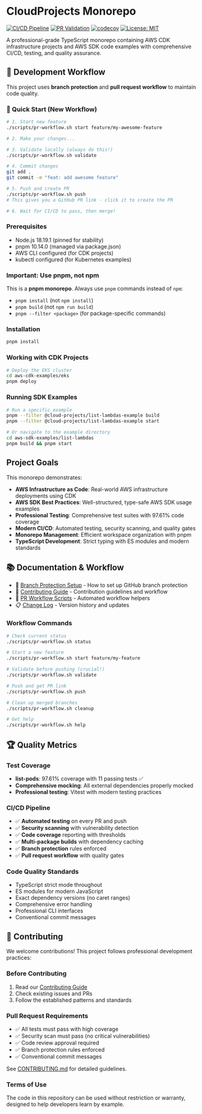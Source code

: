 # CloudProjects Monorepo

[![CI/CD Pipeline](https://github.com/davidxjohnson/CloudProjects/actions/workflows/ci.yml/badge.svg)](https://github.com/davidxjohnson/CloudProjects/actions/workflows/ci.yml)
[![PR Validation](https://github.com/davidxjohnson/CloudProjects/actions/workflows/pr-validation.yml/badge.svg)](https://github.com/davidxjohnson/CloudProjects/actions/workflows/pr-validation.yml)
[![codecov](https://codecov.io/gh/davidxjohnson/CloudProjects/branch/main/graph/badge.svg)](https://codecov.io/gh/davidxjohnson/CloudProjects)
[![License: MIT](https://img.shields.io/badge/License-MIT-yellow.svg)](https://opensource.org/licenses/MIT)

A professional-grade TypeScript monorepo containing AWS CDK infrastructure projects and AWS SDK code examples with comprehensive CI/CD, testing, and quality assurance.

## 🚀 Development Workflow

This project uses **branch protection** and **pull request workflow** to maintain code quality.

### 🔄 Quick Start (New Workflow)

```bash
# 1. Start new feature
./scripts/pr-workflow.sh start feature/my-awesome-feature

# 2. Make your changes...

# 3. Validate locally (always do this!)
./scripts/pr-workflow.sh validate

# 4. Commit changes
git add .
git commit -m "feat: add awesome feature"

# 5. Push and create PR
./scripts/pr-workflow.sh push
# This gives you a GitHub PR link - click it to create the PR

# 6. Wait for CI/CD to pass, then merge!
```

### Prerequisites
- Node.js 18.19.1 (pinned for stability)
- pnpm 10.14.0 (managed via package.json)
- AWS CLI configured (for CDK projects)
- kubectl configured (for Kubernetes examples)

### Important: Use pnpm, not npm
This is a **pnpm monorepo**. Always use `pnpm` commands instead of `npm`:
- `pnpm install` (not `npm install`)
- `pnpm build` (not `npm run build`)
- `pnpm --filter <package>` (for package-specific commands)

### Installation
```bash
pnpm install
```

### Working with CDK Projects
```bash
# Deploy the EKS cluster
cd aws-cdk-examples/eks
pnpm deploy
```

### Running SDK Examples
```bash
# Run a specific example
pnpm --filter @cloud-projects/list-lambdas-example build
pnpm --filter @cloud-projects/list-lambdas-example start

# Or navigate to the example directory
cd aws-sdk-examples/list-lambdas
pnpm build && pnpm start
```

## Project Goals

This monorepo demonstrates:
- **AWS Infrastructure as Code**: Real-world AWS infrastructure deployments using CDK
- **AWS SDK Best Practices**: Well-structured, type-safe AWS SDK usage examples
- **Professional Testing**: Comprehensive test suites with 97.61% code coverage
- **Modern CI/CD**: Automated testing, security scanning, and quality gates
- **Monorepo Management**: Efficient workspace organization with pnpm
- **TypeScript Development**: Strict typing with ES modules and modern standards

## 📚 Documentation & Workflow

- 📖 [Branch Protection Setup](docs/BRANCH_PROTECTION.md) - How to set up GitHub branch protection
- 🔄 [Contributing Guide](.github/CONTRIBUTING.md) - Contribution guidelines and workflow
- 🚀 [PR Workflow Scripts](scripts/) - Automated workflow helpers
- 📋 [Change Log](change-log.md) - Version history and updates

### Workflow Commands

```bash
# Check current status
./scripts/pr-workflow.sh status

# Start a new feature
./scripts/pr-workflow.sh start feature/my-feature

# Validate before pushing (crucial!)
./scripts/pr-workflow.sh validate

# Push and get PR link
./scripts/pr-workflow.sh push

# Clean up merged branches
./scripts/pr-workflow.sh cleanup

# Get help
./scripts/pr-workflow.sh help
```

## 🏆 Quality Metrics

### Test Coverage
- **list-pods**: 97.61% coverage with 11 passing tests ✅
- **Comprehensive mocking**: All external dependencies properly mocked
- **Professional testing**: Vitest with modern testing practices

### CI/CD Pipeline
- ✅ **Automated testing** on every PR and push
- ✅ **Security scanning** with vulnerability detection
- ✅ **Code coverage** reporting with thresholds
- ✅ **Multi-package builds** with dependency caching
- ✅ **Branch protection** rules enforced
- ✅ **Pull request workflow** with quality gates

### Code Quality Standards
- TypeScript strict mode throughout
- ES modules for modern JavaScript
- Exact dependency versions (no caret ranges)
- Comprehensive error handling
- Professional CLI interfaces
- Conventional commit messages

## 🤝 Contributing

We welcome contributions! This project follows professional development practices:

### Before Contributing
1. Read our [Contributing Guide](.github/CONTRIBUTING.md)
2. Check existing issues and PRs
3. Follow the established patterns and standards

### Pull Request Requirements
- ✅ All tests must pass with high coverage
- ✅ Security scan must pass (no critical vulnerabilities)
- ✅ Code review approval required
- ✅ Branch protection rules enforced
- ✅ Conventional commit messages

See [CONTRIBUTING.md](.github/CONTRIBUTING.md) for detailed guidelines.

### Terms of Use
The code in this repository can be used without restriction or warranty, designed to help developers learn by example.

